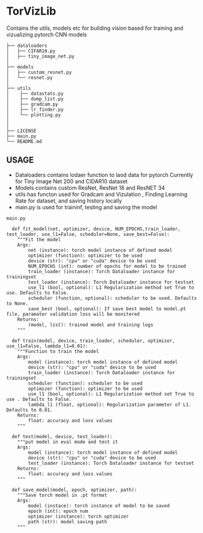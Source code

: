 # TorVizLib


Contains the utils, models etc for building vision based for training and vizualizing pytorch CNN models

```
├── dataloaders
│   ├── CIFAR10.py
│   ├── tiny_image_net.py
│ 
├── models
│   ├── custom_resnet.py
│   └── resnet.py
│  
├── utils
│    ├── datastats.py
│    ├── dump_list.py
│    ├── gradcam.py
│    ├── lr_finder.py
│    └── plotting.py
│ 
│   
├── LICENSE
├── main.py
└── README.md
```

USAGE
-----------

- Dataloaders contains lodaer function to laod data for pytorch Currently for Tiny Image Net 200 and CIDAR10 dataset
- Models contains custom ResNet, ResNet 18 and ResNET 34
- utils has functon used for  Gradcam and Vizulation , Finding Learning Rate for dataset, and saving history locally
- main.py is used for traininf, testing and saving the model
```
main.py

  def fit_model(net, optimizer, device, NUM_EPOCHS,train_loader, test_loader, use_l1=False, scheduler=None, save_best=False):
    """Fit the model
    Args:
        net (instance): torch model instance of defined model
        optimizer (function): optimizer to be used
        device (str): "cpu" or "cuda" device to be used
        NUM_EPOCHS (int): number of epochs for model to be trained
        train_loader (instance): Torch Dataloader instance for trainingset
        test_loader (instance): Torch Dataloader instance for testset
        use_l1 (bool, optional): L1 Regularization method set True to use. Defaults to False.
        scheduler (function, optional): scheduler to be used. Defaults to None.
        save_best (bool, optional): If save best model to model.pt file, paramater validation loss will be monitered
    Returns:
        (model, list): trained model and training logs
    """
    
  def train(model, device, train_loader, scheduler, optimizer, use_l1=False, lambda_l1=0.01):
    """Function to train the model
    Args:
        model (instance): torch model instance of defined model
        device (str): "cpu" or "cuda" device to be used
        train_loader (instance): Torch Dataloader instance for trainingset
        scheduler (function): scheduler to be used
        optimizer (function): optimizer to be used
        use_l1 (bool, optional): L1 Regularization method set True to use . Defaults to False.
        lambda_l1 (float, optional): Regularization parameter of L1. Defaults to 0.01.
    Returns:
        float: accuracy and loss values
    """
    
  def test(model, device, test_loader):
    """put model in eval mode and test it
    Args:
        model (instance): torch model instance of defined model
        device (str): "cpu" or "cuda" device to be used
        test_loader (instance): Torch Dataloader instance for testset
    Returns:
        float: accuracy and loss values
    """
    
  def save_model(model, epoch, optimizer, path):
    """Save torch model in .pt format
    Args:
        model (instace): torch instance of model to be saved
        epoch (int): epoch num
        optimizer (instance): torch optimizer
        path (str): model saving path
    """
```
